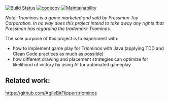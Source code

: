[![Build Status](https://travis-ci.com/luddwichr/triominos.svg?branch=master)](https://travis-ci.org/luddwichr/triominos)
[![codecov](https://codecov.io/gh/luddwichr/triominos/branch/master/graph/badge.svg)](https://codecov.io/gh/luddwichr/triominos)
[![Maintainability](https://api.codeclimate.com/v1/badges/23a9728a83310e36f54f/maintainability)](https://codeclimate.com/github/luddwichr/triominos/maintainability)

*Note: Triominos is a game marketed and sold by Pressman Toy Corporation.
In no way does this project intend to take away any rights that Pressman has regarding the trademark Triominos.*

The sole purpose of this project is to experiment with:
* how to implement game play for Triominos with Java (applying TDD and Clean Code practices as much as possible)
* how different drawing and placement strategies can optimize for likelihood of victory by using AI for automated gameplay

## Related work: 
https://github.com/AgileBitFlipper/triominos
